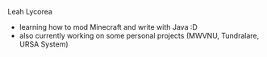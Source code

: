 Leah Lycorea
- learning how to mod Minecraft and write with Java :D
- also currently working on some personal projects (MWVNU, Tundralare, URSA System)
